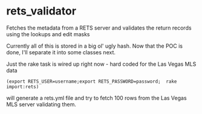 rets_validator
==============

Fetches the metadata from a RETS server and validates the return records using the
lookups and edit masks

Currently all of this is stored in a big ol' ugly hash.  Now that the POC is done,
I'll separate it into some classes next.


Just the rake task is wired up right now - hard coded for the Las Vegas
MLS data
```
(export RETS_USER=username;export RETS_PASSWORD=password;  rake import:rets)
```

will generate a rets.yml file and try to fetch 100 rows from the Las Vegas
MLS server validating them.

